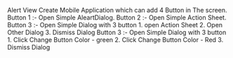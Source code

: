 Alert View
Create Mobile Application which can add 4 Button in The screen.
Button 1 :- Open Simple AleartDialog.
Button 2 :- Open Simple Action Sheet.
Button 3 :- Open Simple Dialog with 3 button 
	1. open Action Sheet 
	2. Open Other Dialog 
	3. Dismiss Dialog
Button 3 :- Open Simple Dialog with 3 button 
	1. Click Change Button Color - green 
	2. Click Change Button Color - Red
	3. Dismiss Dialog
